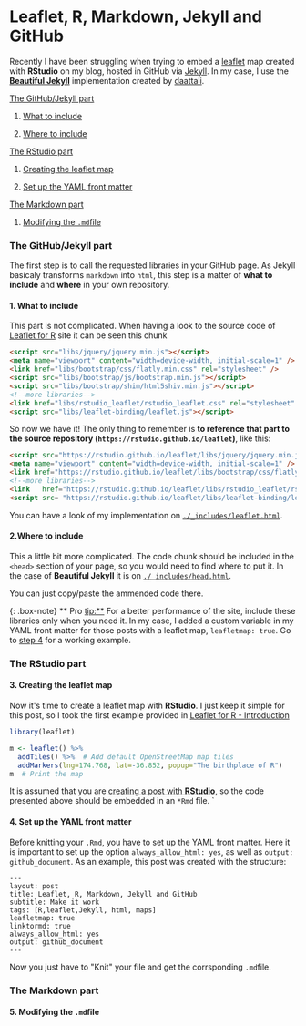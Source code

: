 Leaflet, R, Markdown, Jekyll and GitHub
================

Recently I have been struggling when trying to embed a [leaflet](https://rstudio.github.io/leaflet) map created with **RStudio** on my blog, hosted in GitHub via [Jekyll](https://jekyllrb.com). In my case, I use the [**Beautiful Jekyll**](https://deanattali.com/beautiful-jekyll/getstarted/) implementation created by [daattali](https://github.com/daattali).

[The GitHub/Jekyll part](#gitjek)

1.  [What to include](#step1)

2.  [Where to include](#step2)

[The RStudio part](#rstudio)

1.  [Creating the leaflet map](#step3)

2.  [Set up the YAML front matter](#step4)

[The Markdown part](#md)

1.  [Modifying the `.md`file](#step5)

### The GitHub/Jekyll part <a name="gitjek"></a>

The first step is to call the requested libraries in your GitHub page. As Jekyll basicaly transforms `markdown` into `html`, this step is a matter of **what to include** and **where** in your own repository.

#### 1. What to include <a name="step1"></a>

This part is not complicated. When having a look to the source code of [Leaflet for R](https://rstudio.github.io/leaflet/) site it can be seen this chunk

``` html
<script src="libs/jquery/jquery.min.js"></script>
<meta name="viewport" content="width=device-width, initial-scale=1" />
<link href="libs/bootstrap/css/flatly.min.css" rel="stylesheet" />
<script src="libs/bootstrap/js/bootstrap.min.js"></script>
<script src="libs/bootstrap/shim/html5shiv.min.js"></script>
<!--more libraries-->
<link href="libs/rstudio_leaflet/rstudio_leaflet.css" rel="stylesheet" />
<script src="libs/leaflet-binding/leaflet.js"></script>
```

So now we have it! The only thing to remember is **to reference that part to the source repository (`https://rstudio.github.io/leaflet`)**, like this:

``` html
<script src="https://rstudio.github.io/leaflet/libs/jquery/jquery.min.js"></script>
<meta name="viewport" content="width=device-width, initial-scale=1" />
<link href="https://rstudio.github.io/leaflet/libs/bootstrap/css/flatly.min.css" rel="stylesheet" />
<!--more libraries-->
<link   href="https://rstudio.github.io/leaflet/libs/rstudio_leaflet/rstudio_leaflet.css" rel="stylesheet" />
<script src= "https://rstudio.github.io/leaflet/libs/leaflet-binding/leaflet.js"></script>
```

You can have a look of my implementation on [`./_includes/leaflet.html`](https://github.com/dieghernan/dieghernan.github.io/blob/master/_includes/leaflet.html).

#### 2.Where to include <a name="step2"></a>

This a little bit more complicated. The code chunk should be included in the `<head>` section of your page, so you would need to find where to put it. In the case of **Beautiful Jekyll** it is on [`./_includes/head.html`](https://github.com/dieghernan/dieghernan.github.io/blob/master/_includes/head.html).

You can just copy/paste the ammended code there.

{: .box-note} \*\*<i class="fa fa-star"></i> Pro <tip:**> For a better performance of the site, include these libraries only when you need it. In my case, I added a custom variable in my YAML front matter for those posts with a leaflet map, `leafletmap: true`. Go to [step 4](#step4) for a working example.

### The RStudio part <a name="rstudio"></a>

#### 3. Creating the leaflet map <a name="step3"></a>

Now it's time to create a leaflet map with **RStudio**. I just keep it simple for this post, so I took the first example provided in [Leaflet for R - Introduction](https://rstudio.github.io/leaflet/)

``` r
library(leaflet)

m <- leaflet() %>%
  addTiles() %>%  # Add default OpenStreetMap map tiles
  addMarkers(lng=174.768, lat=-36.852, popup="The birthplace of R")
m  # Print the map
```

<!--html_preserve-->

<script type="application/json" data-for="htmlwidget-f448d774bde4cc9c1b48">{"x":{"options":{"crs":{"crsClass":"L.CRS.EPSG3857","code":null,"proj4def":null,"projectedBounds":null,"options":{}}},"calls":[{"method":"addTiles","args":["//{s}.tile.openstreetmap.org/{z}/{x}/{y}.png",null,null,{"minZoom":0,"maxZoom":18,"tileSize":256,"subdomains":"abc","errorTileUrl":"","tms":false,"noWrap":false,"zoomOffset":0,"zoomReverse":false,"opacity":1,"zIndex":1,"detectRetina":false,"attribution":"&copy; <a href=\"http://openstreetmap.org\">OpenStreetMap<\/a> contributors, <a href=\"http://creativecommons.org/licenses/by-sa/2.0/\">CC-BY-SA<\/a>"}]},{"method":"addMarkers","args":[-36.852,174.768,null,null,null,{"interactive":true,"draggable":false,"keyboard":true,"title":"","alt":"","zIndexOffset":0,"opacity":1,"riseOnHover":false,"riseOffset":250},"The birthplace of R",null,null,null,null,{"interactive":false,"permanent":false,"direction":"auto","opacity":1,"offset":[0,0],"textsize":"10px","textOnly":false,"className":"","sticky":true},null]}],"limits":{"lat":[-36.852,-36.852],"lng":[174.768,174.768]}},"evals":[],"jsHooks":[]}</script>
<!--/html_preserve-->
It is assumed that you are [creating a post with **RStudio**](https://rmarkdown.rstudio.com/authoring_quick_tour.html#rendering_output), so the code presented above should be embedded in an `*Rmd` file. \`

#### 4. Set up the YAML front matter <a name="step4"></a>

Before knitting your `.Rmd`, you have to set up the YAML front matter. Here it is important to set up the option `always_allow_html: yes`, as well as `output: github_document`. As an example, this post was created with the structure:

    ---
    layout: post
    title: Leaflet, R, Markdown, Jekyll and GitHub
    subtitle: Make it work
    tags: [R,leaflet,Jekyll, html, maps]
    leafletmap: true
    linktormd: true
    always_allow_html: yes
    output: github_document
    ---

Now you just have to "Knit" your file and get the corrsponding `.md`file.

### The Markdown part <a name="#md"></a>

#### 5. Modifying the `.md`file <a name="step5"></a>
